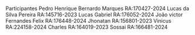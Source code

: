 Participantes
Pedro Henrique Bernardo Marques RA:170427-2024
Lucas da Silva Pereira RA:145716-2023
Lucas Gabriel RA:176052-2024
João victor Fernandes Felix RA:176448-2024
Jhonatan RA:156801-2023
Vinicus RA:224158-2024
Charles RA:164019-2023
Sossai RA:166481-2024
